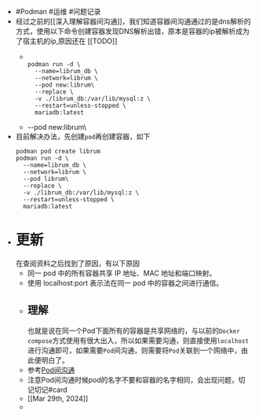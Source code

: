 - #Podman #运维 #问题记录
- 经过之前的[[深入理解容器间沟通]]，我们知道容器间沟通通过的是dns解析的方式，使用以下命令创建容器发现DNS解析出错，原本是容器的ip被解析成为了宿主机的ip,原因还在 [[TODO]]
	- ```shell
	  
	  podman run -d \
	    --name=librum_db \
	    --network=librum \
	    --pod new:librum\
	    --replace \
	    -v ./librum_db:/var/lib/mysql:z \
	    --restart=unless-stopped \
	    mariadb:latest
	  ```
	- --pod new:librum\
- 目前解决办法，先创建`pod`再创建容器，如下
  ```shell
  podman pod create librum
  podman run -d \
    --name=librum_db \
    --network=librum \
    --pod librum\
    --replace \
    -v ./librum_db:/var/lib/mysql:z \
    --restart=unless-stopped \
    mariadb:latest
  ```
- # 更新
  在查阅资料之后找到了原因，有以下原因
	- 同一 pod 中的所有容器共享 IP 地址、MAC 地址和端口映射。
	- 使用 localhost:port 表示法在同一 pod 中的容器之间进行通信。
	- ## 理解
	  也就是说在同一个Pod下面所有的容器是共享网络的，与以前的`Docker compose`方式使用有很大出入，所以如果需要沟通，则直接使用`localhost`进行沟通即可，如果需要`Pod`间沟通，则需要将`Pod`关联到一个网络中，由此便明白了。
	- 参考[Pod间沟通](https://access.redhat.com/documentation/zh-cn/red_hat_enterprise_linux/9/html/building_running_and_managing_containers/proc_communicating-between-two-containers-in-a-pod_assembly_communicating-among-containers)
	- 注意Pod间沟通时候pod的名字不要和容器的名字相同，会出现问题，切记切记#card
	- [[Mar 29th, 2024]]
	-